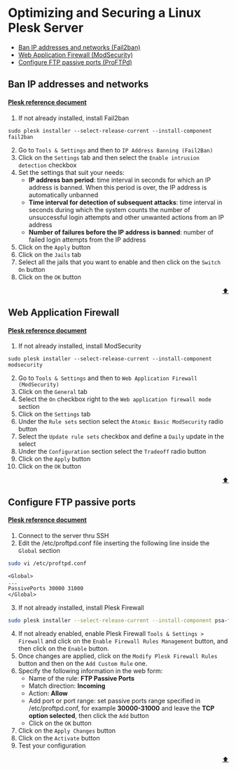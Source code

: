 # Optimizing and Securing a Linux Plesk Server

* [Ban IP addresses and networks (Fail2ban)](#ban-ip-addresses-and-networks)
* [Web Application Firewall (ModSecurity)](#web-application-firewall)
* [Configure FTP passive ports (ProFTPd)](#configure-ftp-passive-ports)



## Ban IP addresses and networks
#### [Plesk reference document](https://docs.plesk.com/en-US/onyx/administrator-guide/server-administration/protection-against-brute-force-attacks-fail2ban.73381/)

1. If not already installed, install Fail2ban
```
sudo plesk installer --select-release-current --install-component fail2ban
```
2. Go to `Tools & Settings` and then to `IP Address Banning (Fail2Ban)`
3. Click on the `Settings` tab and then select the `Enable intrusion detection` checkbox
4. Set the settings that suit your needs:
   - **IP address ban period**: time interval in seconds for which an IP address is banned. When this period is over, the IP address is automatically unbanned
   - **Time interval for detection of subsequent attacks**: time interval in seconds during which the system counts the number of unsuccessful login attempts and other unwanted actions from an IP address
   - **Number of failures before the IP address is banned**: number of failed login attempts from the IP address
5. Click on the `Apply` button
6. Click on the `Jails` tab
7. Select all the jails that you want to enable and then click on the `Switch On` button
8. Click on the `OK` button

<div align="right">

[:arrow_up:](#optimizing-and-securing-a-linux-plesk-server)

</div>  

## Web Application Firewall
#### [Plesk reference document](https://docs.plesk.com/en-US/onyx/administrator-guide/server-administration/web-application-firewall-modsecurity.73383/)

1. If not already installed, install ModSecurity
```
sudo plesk installer --select-release-current --install-component modsecurity
```
2. Go to `Tools & Settings` and then to `Web Application Firewall (ModSecurity)`
3. Click on the `General` tab
4. Select the `On` checkbox right to the `Web application firewall mode` section
5. Click on the `Settings` tab
6. Under the `Rule sets` section select the `Atomic Basic ModSecurity` radio button
7. Select the `Update rule sets` checkbox and define a `Daily` update in the select
8. Under the `Configuration` section select the `Tradeoff` radio button
9. Click on the `Apply` button
10. Click on the `OK` button

<div align="right">

[:arrow_up:](#optimizing-and-securing-a-linux-plesk-server)

</div>  

## Configure FTP passive ports
#### [Plesk reference document](https://support.plesk.com/hc/en-us/articles/213902285)

1. Connect to the server thru SSH
2. Edit the /etc/proftpd.conf file inserting the following line inside the `Global` section
```bash
sudo vi /etc/proftpd.conf
```    
```
<Global>
...
PassivePorts 30000 31000
</Global>
```
3. If not already installed, install Plesk Firewall 
```bash
sudo plesk installer --select-release-current --install-component psa-firewall
```
4. If not already enabled, enable Plesk Firewall `Tools & Settings > Firewall` and click on the `Enable Firewall Rules Management` button, and then click on the `Enable` button.
5. Once changes are applied, click on the `Modify Plesk Firewall Rules` button and then on the `Add Custom Rule` one.
6. Specify the following information in the web form:
   - Name of the rule: **FTP Passive Ports**
   - Match direction: **Incoming**
   - Action: **Allow**
   - Add port or port range: set passive ports range specified in /etc/proftpd.conf, for example **30000-31000** and leave the **TCP option selected**, then click the `Add` button
   - Click on the `OK` button
7. Click on the `Apply Changes` button
8. Click on the `Activate` button
9. Test your configuration

<div align="right">

[:arrow_up:](#optimizing-and-securing-a-linux-plesk-server)

</div>  




